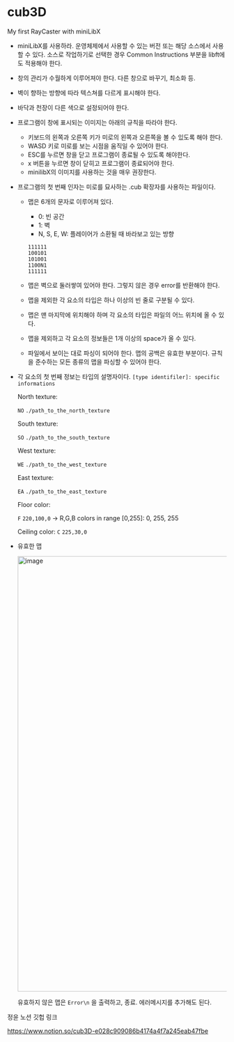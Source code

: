 # cub3D
My first RayCaster with miniLibX

- miniLibX를 사용하라. 
운영체제에서 사용할 수 있는 버전 또는 해당 소스에서 사용할 수 있다. 소스로 작업하기로 선택한 경우 Common Instructions 부분을 libft에도 적용해야 한다.
- 창의 관리가 수월하게 이루어져야 한다. 
다른 창으로 바꾸기, 최소화 등.
- 벽이 향하는 방향에 따라 텍스쳐를 다르게 표시해야 한다.
- 바닥과 천장이 다른 색으로 설정되어야 한다.
- 프로그램이 창에 표시되는 이미지는 아래의 규칙을 따라야 한다.
    - 키보드의 왼쪽과 오른쪽 키가 미로의 왼쪽과 오른쪽을 볼 수 있도록 해야 한다.
    - WASD 키로 미로를 보는 시점을 움직일 수 있어야 한다.
    - ESC를 누르면 창을 닫고 프로그램이 종료될 수 있도록 해야한다.
    - x 버튼을 누르면 창이 닫히고 프로그램이 종료되어야 한다.
    - minilibX의 이미지를 사용하는 것을 매우 권장한다.
- 프로그램의 첫 번째 인자는 미로를 묘사하는 .cub 확장자를 사용하는  파일이다.
    - 맵은 6개의 문자로 이루어져 있다.
        - 0: 빈 공간
        - 1: 벽
        - N, S, E, W: 플레이어가 소환될 때 바라보고 있는 방향
        
        ```
        111111
        100101
        101001
        1100N1
        111111
        ```
        
    - 맵은 벽으로 둘러쌓여 있어야 한다. 그렇지 않은 경우 error를 반환해야 한다.
    - 맵을 제외한 각 요소의 타입은 하나 이상의 빈 줄로 구분될 수 있다.
    - 맵은 맨 마지막에 위치해야 하며 각 요소의 타입은 파일의 어느 위치에 올 수 있다.
    - 맵을 제외하고 각 요소의 정보들은 1개 이상의 space가 올 수 있다.
    - 파일에서 보이는 대로 파싱이 되어야 한다. 맵의 공백은 유효한 부분이다. 규칙을 준수하는 모든 종류의 맵을 파싱할 수 있어야 한다.
- 각  요소의 첫 번째 정보는 타입의 설명자이다. `[type identifiler]: specific informations`
    
    North texture:
    
    `NO` `./path_to_the_north_texture`
    
    South texture:
    
    `SO` `./path_to_the_south_texture`
    
    West texture:
    
    `WE` `./path_to_the_west_texture`
    
    East texture:
    
    `EA` `./path_to_the_east_texture`
    
    Floor color:
    
    `F` `220,100,0` → R,G,B colors in range [0,255]: 0, 255, 255
    
    Ceiling color:
    `C` `225,30,0`
    
- 유효한 맵
    
   <img width="1000" alt="image" src="https://user-images.githubusercontent.com/99523863/228504677-603ca193-29c0-420b-b3b0-11d96d862e6d.png">
    
    유효하지 않은 맵은 `Error\n` 을 출력하고, 종료. 에러메시지를 추가해도 된다.

정윤 노션 깃헙 링크

https://www.notion.so/cub3D-e028c909086b4174a4f7a245eab47fbe